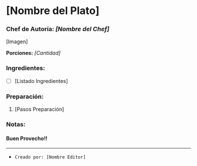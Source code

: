 # [Nombre del Plato]

### __Chef de Autoría:__ *[Nombre del Chef]*

[Imagen]

__Porciones:__ *[Cantidad]*

### Ingredientes:
- [ ] [Listado Ingredientes]

### Preparación:

1. [Pasos Preparación]

### Notas:


#### Buen Provecho!!


-------------------------------------
* `Creado por: [Nombre Editor]`